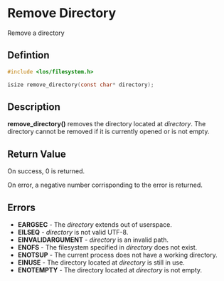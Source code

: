 # Remove Directory
Remove a directory

## Defintion

```c
#include <los/filesystem.h>

isize remove_directory(const char* directory);
```

## Description
**remove_directory()** removes the directory located at *directory*. The directory cannot be removed if it is currently opened or is not empty.

## Return Value
On success, 0 is returned.

On error, a negative number corrisponding to the error is returned.

## Errors
 * **EARGSEC** - The *directory* extends out of userspace.
 * **EILSEQ** - *directory* is not valid UTF-8.
 * **EINVALIDARGUMENT** - *directory* is an invalid path.
 * **ENOFS** - The filesystem specified in *directory* does not exist.
 * **ENOTSUP** - The current process does not have a working directory.
 * **EINUSE** - The directory located at *directory* is still in use.
 * **ENOTEMPTY** - The directory located at *directory* is not empty.